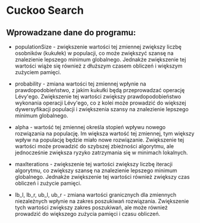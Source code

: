 # Cuckoo Search
 
## Wprowadzane dane do programu:

* populationSize - zwiększenie wartości tej zmiennej zwiększy liczbę osobników (kukułek) w populacji, co może zwiększyć szansę na znalezienie lepszego minimum globalnego. Jednakże zwiększenie tej wartości wiąże się również z dłuższym czasem obliczeń i większym zużyciem pamięci.

* probability - zmiana wartości tej zmiennej wpłynie na prawdopodobieństwo, z jakim kukułki będą przeprowadzać operację Lévy'ego. Zwiększenie tej wartości zwiększy prawdopodobieństwo wykonania operacji Lévy'ego, co z kolei może prowadzić do większej dywersyfikacji populacji i zwiększenia szansy na znalezienie lepszego minimum globalnego.

* alpha - wartość tej zmiennej określa stopień wpływu nowego rozwiązania na populację. Im większa wartość tej zmiennej, tym większy wpływ na populację będzie miało nowe rozwiązanie. Zwiększenie tej wartości może prowadzić do szybszej zbieżności algorytmu, ale jednocześnie zwiększa ryzyko zatrzymania się w minimach lokalnych.

* maxIterations - zwiększenie tej wartości zwiększy liczbę iteracji algorytmu, co zwiększy szansę na znalezienie lepszego minimum globalnego. Jednakże zwiększenie tej wartości również zwiększy czas obliczeń i zużycie pamięci.

* lb_l, lb_r, ub_l, ub_r - zmiana wartości granicznych dla zmiennych niezależnych wpłynie na zakres poszukiwań rozwiązania. Zwiększenie tych wartości zwiększy zakres poszukiwań, ale może również prowadzić do większego zużycia pamięci i czasu obliczeń.